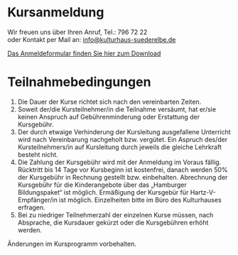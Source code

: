 # Kursanmeldung

Wir freuen uns über Ihren Anruf, Tel.: 796 72 22  
oder Kontakt per Mail an: <info@kulturhaus-suederelbe.de>

[Das Anmeldeformular finden Sie hier zum
Download](/downloads/Kursanmeldung_18)

# Teilnahmebedingungen

1.  Die Dauer der Kurse richtet sich nach den vereinbarten Zeiten.
2.  Soweit der/die Kursteilnehmer/in die Teilnahme versäumt, hat er/sie
    keinen Anspruch auf Gebührenminderung oder Erstattung der
    Kursgebühr.
3.  Der durch etwaige Verhinderung der Kursleitung ausgefallene
    Unterricht wird nach Vereinbarung nachgeholt bzw. vergütet. Ein
    Aspruch des/der Kursteilnehmers/in auf Kursleitung durch jeweils die
    gleiche Lehrkraft besteht nicht.
4.  Die Zahlung der Kursgebühr wird mit der Anmeldung im Voraus fällig.
    Rücktritt bis 14 Tage vor Kursbeginn ist kostenfrei, danach werden
    50% der Kursgebühr in Rechnung gestellt bzw. einbehalten. Abrechnung
    der Kursgebühr für die Kinderangebote über das „Hamburger
    Bildungspaket“ ist möglich. Ermäßigung der Kursgebür für
    Hartz-V-Empfänger/in ist möglich. Einzelheiten bitte im Büro des
    Kulturhauses erfragen.
5.  Bei zu niedriger Teilnehmerzahl der einzelnen Kurse müssen, nach
    Absprache, die Kursdauer gekürzt oder die Kursgebühren erhöht
    werden.

Änderungen im Kursprogramm vorbehalten.

